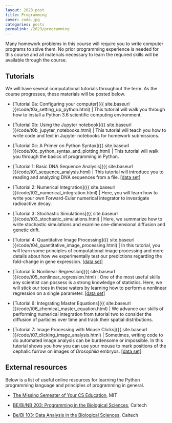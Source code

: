 ```yaml
---
layout: 2023_post
title: Programming
cover: code.jpg
categories: posts
permalink: /2023/programming
---
```


Many homework problems in this course will require you to write computer programs to solve them. No prior programming experience is needed for this course and all materials necessary to learn the required skills will be available through the course.

## Tutorials
We will have several computational tutorials throughout the term. As the course progresses, these materials will be posted below.

* [Tutorial 0a: Configuring your computer]({{ site.baseurl }}/code/t0a_setting_up_python.html) \| This tutorial will walk you through how to install a Python 3.6 scientific computing environment.

* [Tutorial 0b: Using the Jupyter notebook]({{ site.baseurl }}/code/t0b_jupyter_notebooks.html) \| This tutorial will teach you how to write code and text in Jupyter notebooks for homework submissions.

* [Tutorial 0c: A Primer on Python Syntax]({{ site.baseurl }}/code/t0c_python_syntax_and_plotting.html) \| This tutorial will walk you through the basics of programming in Python.

* [Tutorial 1: Basic DNA Sequence Analysis]({{ site.baseurl }}/code/t01_sequence_analysis.html) \| This tutorial will introduce you to reading and analyzing DNA sequences from a file. [[data set]](http://rpdata.caltech.edu/courses/bi1_2017/data/mabuya_atlantica.zip)

* [Tutorial 2: Numerical Integration]({{ site.baseurl }}/code/t02_numerical_integration.html) \| Here, you will learn how to write your own Forward-Euler numerical integrator to  investigate radioactive decay.

* [Tutorial 3: Stochastic Simulations]({{ site.baseurl }}/code/t03_stochastic_simulations.html) \| Here, we summarize how to write stochastic simulations and examine one-dimensional diffusion and genetic drift.

* [Tutorial 4: Quantitative Image Processing]({{ site.baseurl }}/code/t04_quantitative_image_processing.html) \| In this tutorial, you will learn some principles of computational image processing and more details about how we experimentally test our predictions regarding the fold-change in gene expression. [\[data set\]](http://rpdata.caltech.edu/courses/bi1_2017/data/ecoli_images.zip)

* [Tutorial 5: Nonlinear Regression]({{ site.baseurl }}/code/t05_nonlinear_regression.html) \| One of the most useful skills any scientist can possess is a strong knowledge of statistics. Here, we will stick our toes in these waters by learning how to perform a nonlinear regression on a single parameter. [\[data set\]](http://rpdata.caltech.edu/courses/bi1_2017/data/ross_fanelli_1958.csv)

* [Tutorial 6: Integrating Master Equations]({{ site.baseurl }}/code/t06_chemical_master_equation.html) \| We advance our skills of performing numerical integration from tutorial two to consider the diffusion of particles over time and track their spatial distributions.

* [Tutorial 7: Image Processing with Mouse Clicks]({{ site.baseurl }}/code/t07_clicking_image_analysis.html) \| Sometimes, writing code to do automated image analysis can be burdensome or impossible. In this tutorial shows you how you can use your mouse to mark positions of the cephalic furrow on images of *Drosophila* embryos. [\[data set\]](http://rpdata.caltech.edu/courses/bi1_2017/data/embryo_furrow.tif)

## External resources
Below is a list of useful online resources for learning the Python programming language and principles of programming in general.

* [The Missing Semester of Your CS Education](https://missing.csail.mit.edu/), MIT

* [BE/Bi/NB 203: Programming in the Biological Sciences](http://justinbois.github.io/bootcamp/2016/), Caltech

* [Be/Bi 103: Data Analysis in the Biological Sciences](http://www.bebi103.caltech.edu), Caltech
